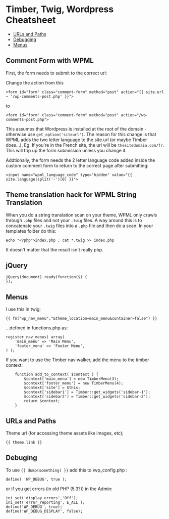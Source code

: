 # Timber, Twig, Wordpress Cheatsheet

- [URLs and Paths](#urls-and-paths)
- [Debugging](#debuging)
- [Menus](#menus)

## Comment Form with WPML

First, the form needs to submit to the correct url:

Change the action from this
```
<form id="form" class="comment-form" method="post" action="{{ site.url ~ '/wp-comments-post.php' }}">
```

to

```
<form id="form" class="comment-form" method="post" action="/wp-comments-post.php">
```

This assumes that Wordpress is installed at the root of the domain - otherwise use `get_option('siteurl')`. The reason for this change is that WPML adds the two letter language to the site.url (or maybe Timber does...). Eg. If you're in the French site, the url will be `thesitedomain.com/fr`. This will trip up the form submission unless you change it.

Addtionally, the form needs the 2 letter language code added inside the custom comment form to return to the correct page after submitting:

```
<input name="wpml_language_code" type="hidden" value="{{ site.language|split('-')[0] }}">
```

## Theme translation hack for WPML String Translation

When you do a string translation scan on your theme, WPML only crawls through `.php` files and not your `.twig` files. A way around this is to concatenate your `.twig` files into a `.php` file and then do a scan. In your templates folder do this:

```
echo "<?php">index.php ; cat *.twig >> index.php
```

It doesn't matter that the result isn't really php.

## jQuery

```
jQuery(document).ready(function($) {
});
```

## Menus

I use this in twig:

`{{ fn("wp_nav_menu","&theme_location=main_menu&container=false") }}`

...defined in functions.php as:

```
register_nav_menus( array(
	'main_menu' => 'Main Menu',
	'footer_menu' => 'Footer Menu',
) );
```

If you want to use the Timber nav walker, add the menu to the timber context:
```
	function add_to_context( $context ) {
		$context['main_menu'] = new TimberMenu(3);
		$context['footer_menu'] = new TimberMenu(4);
		$context['site'] = $this;
		$context['sidebar1'] = Timber::get_widgets('sidebar-1');
		$context['sidebar2'] = Timber::get_widgets('sidebar-2');
		return $context;
	}
```

## URLs and Paths

Theme url (for accessing theme assets like images, etc);

`{{ theme.link }}`

## Debuging

To use  `{{ dump(something) }}` add this to \wp_config.php :

`define( 'WP_DEBUG', true );`

or if you get errors (in old PHP (5.3?)) in the Admin:
```
ini_set('display_errors','Off');
ini_set('error_reporting', E_ALL );
define('WP_DEBUG', true);
define('WP_DEBUG_DISPLAY', false);
```
